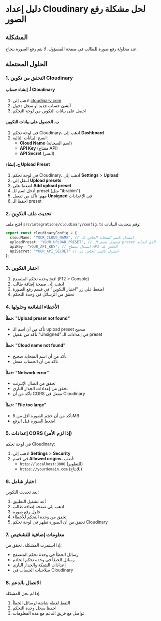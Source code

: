 # دليل إعداد Cloudinary لحل مشكلة رفع الصور

## المشكلة
عند محاولة رفع صورة للطالب في صفحة المسؤول، لا يتم رفع الصورة بنجاح.

## الحلول المحتملة

### 1. التحقق من تكوين Cloudinary

#### أ. إنشاء حساب Cloudinary
1. اذهب إلى [cloudinary.com](https://cloudinary.com)
2. أنشئ حساب جديد أو سجل دخول
3. احصل على بيانات التكوين من لوحة التحكم

#### ب. الحصول على بيانات التكوين
1. في لوحة تحكم Cloudinary، اذهب إلى **Dashboard**
2. انسخ البيانات التالية:
   - **Cloud Name** (اسم السحابة)
   - **API Key** (مفتاح API)
   - **API Secret** (السر)

#### ج. إنشاء Upload Preset
1. في لوحة تحكم Cloudinary، اذهب إلى **Settings** > **Upload**
2. انتقل إلى **Upload presets**
3. اضغط على **Add upload preset**
4. أدخل اسم للـ preset (مثل "ibrahim")
5. **مهم**: تأكد من تفعيل **Unsigned** في الإعدادات
6. احفظ الـ preset

### 2. تحديث ملف التكوين

افتح ملف `src/integrations/cloudinary/config.ts` وقم بتحديث البيانات:

```typescript
export const cloudinaryConfig = {
  cloudName: "YOUR_CLOUD_NAME", // استبدل باسم السحابة الخاص بك
  uploadPreset: "YOUR_UPLOAD_PRESET", // استبدل باسم الـ preset الذي أنشأته
  apiKey: "YOUR_API_KEY", // استبدل بمفتاح API الخاص بك
  apiSecret: "YOUR_API_SECRET" // استبدل بالسر الخاص بك
};
```

### 3. اختبار التكوين

1. افتح وحدة تحكم المتصفح (F12 > Console)
2. اذهب إلى صفحة إضافة طالب
3. اضغط على زر "اختبار التكوين" في قسم رفع الصورة
4. تحقق من الرسائل في وحدة التحكم

### 4. الأخطاء الشائعة وحلولها

#### خطأ: "Upload preset not found"
- تأكد من أن اسم الـ upload preset صحيح
- تأكد من تفعيل "Unsigned" في إعدادات الـ preset

#### خطأ: "Cloud name not found"
- تأكد من أن اسم السحابة صحيح
- تأكد من أن الحساب مفعل

#### خطأ: "Network error"
- تحقق من اتصال الإنترنت
- تحقق من إعدادات الجدار الناري
- تأكد من أن CORS مفعل في Cloudinary

#### خطأ: "File too large"
- تأكد من أن حجم الصورة أقل من 5MB
- اضغط الصورة قبل الرفع

### 5. إعدادات CORS (إذا لزم الأمر)

في لوحة تحكم Cloudinary:
1. اذهب إلى **Settings** > **Security**
2. في قسم **Allowed origins**، أضف:
   - `http://localhost:3000` (للتطوير)
   - `https://yourdomain.com` (للإنتاج)

### 6. اختبار شامل

بعد تحديث التكوين:
1. أعد تشغيل التطبيق
2. اذهب إلى صفحة إضافة طالب
3. حاول رفع صورة
4. تحقق من وحدة التحكم للأخطاء
5. تحقق من أن الصورة تظهر في لوحة تحكم Cloudinary

### 7. معلومات إضافية للتشخيص

إذا استمرت المشكلة، تحقق من:
- رسائل الخطأ في وحدة تحكم المتصفح
- رسائل الخطأ في وحدة تحكم الخادم
- إعدادات الشبكة والجدار الناري
- صلاحيات الحساب في Cloudinary

### 8. الاتصال بالدعم

إذا لم تحل المشكلة:
1. التقط لقطة شاشة لرسائل الخطأ
2. احفظ سجل وحدة التحكم
3. تواصل مع فريق الدعم مع هذه المعلومات 
